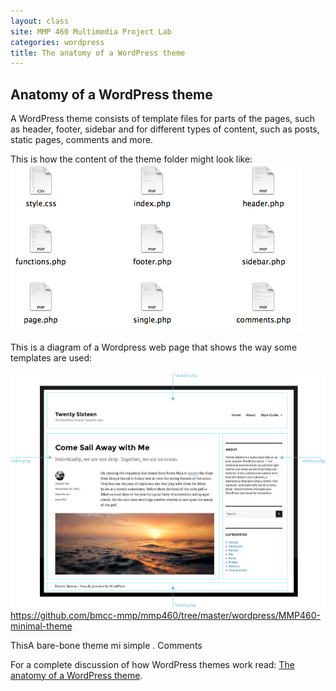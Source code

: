 ```yaml
---
layout: class
site: MMP 460 Multimedia Project Lab
categories: wordpress
title: The anatomy of a WordPress theme
---
```


## Anatomy of a WordPress theme

A WordPress theme consists of template files for parts of the pages, such as header, footer, sidebar and for different types of content, such as posts, static pages, comments and more. 

This is how the content of the theme folder might look like:
![files](wp-files.png)

This is a diagram of a Wordpress web page that shows the way some templates are used:


![theme anatomy](theme-anatom.png)
https://github.com/bmcc-mmp/mmp460/tree/master/wordpress/MMP460-minimal-theme

ThisA bare-bone theme mi simple . Comments 

For a complete discussion of how WordPress themes work read: [The anatomy of a WordPress theme](http://yoast.com/wordpress-theme-anatomy/).
